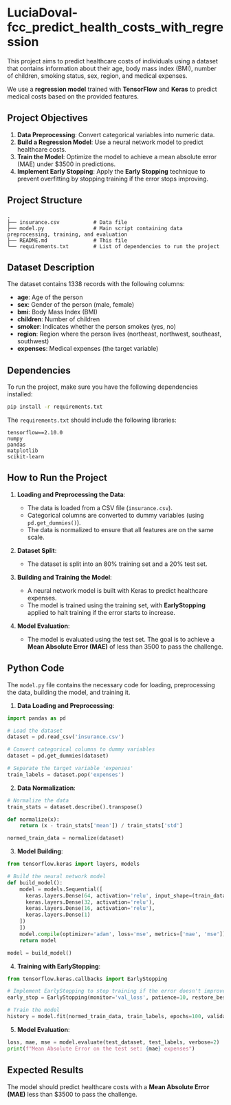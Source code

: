 # LuciaDoval-fcc_predict_health_costs_with_regression

This project aims to predict healthcare costs of individuals using a dataset that contains information about their age, body mass index (BMI), number of children, smoking status, sex, region, and medical expenses.

We use a **regression model** trained with **TensorFlow** and **Keras** to predict medical costs based on the provided features.

## **Project Objectives**

1. **Data Preprocessing**: Convert categorical variables into numeric data.
2. **Build a Regression Model**: Use a neural network model to predict healthcare costs.
3. **Train the Model**: Optimize the model to achieve a mean absolute error (MAE) under $3500 in predictions.
4. **Implement Early Stopping**: Apply the **Early Stopping** technique to prevent overfitting by stopping training if the error stops improving.

## **Project Structure**

```
.
├── insurance.csv           # Data file
├── model.py                # Main script containing data preprocessing, training, and evaluation
├── README.md               # This file
└── requirements.txt        # List of dependencies to run the project
```

## **Dataset Description**

The dataset contains 1338 records with the following columns:

- **age**: Age of the person
- **sex**: Gender of the person (male, female)
- **bmi**: Body Mass Index (BMI)
- **children**: Number of children
- **smoker**: Indicates whether the person smokes (yes, no)
- **region**: Region where the person lives (northeast, northwest, southeast, southwest)
- **expenses**: Medical expenses (the target variable)

## **Dependencies**

To run the project, make sure you have the following dependencies installed:

```bash
pip install -r requirements.txt
```

The `requirements.txt` should include the following libraries:

```
tensorflow==2.10.0
numpy
pandas
matplotlib
scikit-learn
```

## **How to Run the Project**

1. **Loading and Preprocessing the Data**:
   - The data is loaded from a CSV file (`insurance.csv`).
   - Categorical columns are converted to dummy variables (using `pd.get_dummies()`).
   - The data is normalized to ensure that all features are on the same scale.

2. **Dataset Split**:
   - The dataset is split into an 80% training set and a 20% test set.

3. **Building and Training the Model**:
   - A neural network model is built with Keras to predict healthcare expenses.
   - The model is trained using the training set, with **EarlyStopping** applied to halt training if the error starts to increase.

4. **Model Evaluation**:
   - The model is evaluated using the test set. The goal is to achieve a **Mean Absolute Error (MAE)** of less than 3500 to pass the challenge.

## **Python Code**

The `model.py` file contains the necessary code for loading, preprocessing the data, building the model, and training it.

1. **Data Loading and Preprocessing**:

```python
import pandas as pd

# Load the dataset
dataset = pd.read_csv('insurance.csv')

# Convert categorical columns to dummy variables
dataset = pd.get_dummies(dataset)

# Separate the target variable 'expenses'
train_labels = dataset.pop('expenses')
```

2. **Data Normalization**:

```python
# Normalize the data
train_stats = dataset.describe().transpose()

def normalize(x):
    return (x - train_stats['mean']) / train_stats['std']

normed_train_data = normalize(dataset)
```

3. **Model Building**:

```python
from tensorflow.keras import layers, models

# Build the neural network model
def build_model():
    model = models.Sequential([
      keras.layers.Dense(64, activation='relu', input_shape=(train_dataset.shape[1],)),
      keras.layers.Dense(32, activation='relu'),
      keras.layers.Dense(16, activation='relu'),
      keras.layers.Dense(1) 
    ])
    ])
    model.compile(optimizer='adam', loss='mse', metrics=['mae', 'mse'])
    return model

model = build_model()
```

4. **Training with EarlyStopping**:

```python
from tensorflow.keras.callbacks import EarlyStopping

# Implement EarlyStopping to stop training if the error doesn't improve
early_stop = EarlyStopping(monitor='val_loss', patience=10, restore_best_weights=True)

# Train the model
history = model.fit(normed_train_data, train_labels, epochs=100, validation_split=0.2, callbacks=[early_stop])
```

5. **Model Evaluation**:

```python
loss, mae, mse = model.evaluate(test_dataset, test_labels, verbose=2)
print(f"Mean Absolute Error on the test set: {mae} expenses")
```

## **Expected Results**

The model should predict healthcare costs with a **Mean Absolute Error (MAE)** less than $3500 to pass the challenge.

